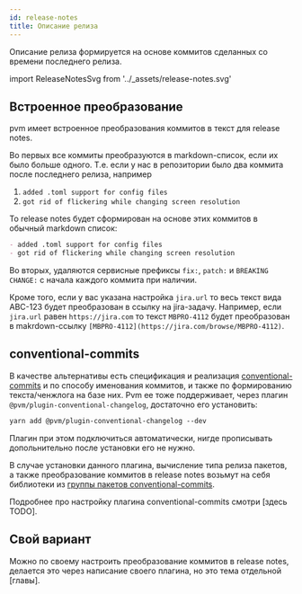 ```yaml
---
id: release-notes
title: Описание релиза
---
```


Описание релиза формируется на основе коммитов сделанных со времени последнего релиза.

import ReleaseNotesSvg from '../_assets/release-notes.svg'

<ReleaseNotesSvg />

## Встроенное преобразование

pvm имеет встроенное преобразования коммитов в текст для release notes.

Во первых все коммиты преобразуются в markdown-список, если их было больше одного.
Т.е. если у нас в репозитории было два коммита после последнего релиза, например

1. `added .toml support for config files`
1. `got rid of flickering while changing screen resolution`

То release notes будет сформирован на основе этих коммитов в обычный markdown список:

```markdown
- added .toml support for config files
- got rid of flickering while changing screen resolution
```

Во вторых, удаляются сервисные префиксы `fix:`, `patch:` и `BREAKING CHANGE:` с начала каждого коммита при наличии.

Кроме того, если у вас указана настройка `jira.url` то весь текст вида ABC-123 будет преобразован в ссылку на jira-задачу.
Например, если `jira.url` равен `https://jira.com` то текст `MBPRO-4112` будет преобразован в makrdown-ссылку `[MBPRO-4112](https://jira.com/browse/MBPRO-4112)`.

## conventional-commits

В качестве альтернативы есть спецификация и реализация [conventional-commits](https://www.conventionalcommits.org/en/v1.0.0/) и по способу именования коммитов, и также по формированию текста/ченжлога на базе них.
Pvm ее тоже поддерживает, через плагин `@pvm/plugin-conventional-changelog`, достаточно его установить:

```markdown
yarn add @pvm/plugin-conventional-changelog --dev
```

Плагин при этом подключиться автоматически, нигде прописывать допольнительно после установки его не нужно.

В случае установки данного плагина, вычисление типа релиза пакетов, а также преобразование коммитов в release notes возьмут на себя
библиотеки из [группы пакетов conventional-commits](https://github.com/conventional-changelog/conventional-changelog/tree/master/packages).

Подробнее про настройку плагина conventional-commits смотри [здесь TODO].

## Свой вариант

Можно по своему настроить преобразование коммитов в release notes, делается это через написание своего плагина, но это тема отдельной [главы].